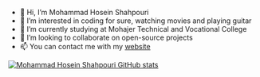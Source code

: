 - 👋 Hi, I’m Mohammad Hosein Shahpouri
- 👀 I’m interested in coding for sure, watching movies and playing guitar
- 🌱 I’m currently studying at Mohajer Technical and Vocational College
- 💞️ I’m looking to collaborate on open-source projects
- 📫 You can contact me with my [website](https://mh-shahpouri.ir)

[![Mohammad Hosein Shahpouri GitHub stats](https://github-readme-stats.vercel.app/api?username=mohammad-hosein-shahpouri)](https://github.com/mohammad-hosein-shahpouri)

<!---
mohammad-hosein-shahpouri/mohammad-hosein-shahpouri is a ✨ special ✨ repository because its `README.md` (this file) appears on your GitHub profile.
You can click the Preview link to take a look at your changes.
--->
